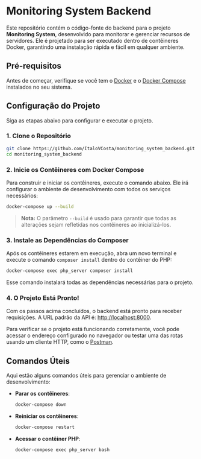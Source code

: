 
# Monitoring System Backend

Este repositório contém o código-fonte do backend para o projeto **Monitoring System**, desenvolvido para monitorar e gerenciar recursos de servidores. Ele é projetado para ser executado dentro de contêineres Docker, garantindo uma instalação rápida e fácil em qualquer ambiente.

## Pré-requisitos

Antes de começar, verifique se você tem o [Docker](https://docs.docker.com/get-docker/) e o [Docker Compose](https://docs.docker.com/compose/install/) instalados no seu sistema.

## Configuração do Projeto

Siga as etapas abaixo para configurar e executar o projeto.

### 1. Clone o Repositório

```bash
git clone https://github.com/ItaloVCosta/monitoring_system_backend.git
cd monitoring_system_backend
```

### 2. Inicie os Contêineres com Docker Compose

Para construir e iniciar os contêineres, execute o comando abaixo. Ele irá configurar o ambiente de desenvolvimento com todos os serviços necessários:

```bash
docker-compose up --build
```

> **Nota:** O parâmetro `--build` é usado para garantir que todas as alterações sejam refletidas nos contêineres ao inicializá-los.

### 3. Instale as Dependências do Composer

Após os contêineres estarem em execução, abra um novo terminal e execute o comando `composer install` dentro do contêiner do PHP:

```bash
docker-compose exec php_server composer install
```

Esse comando instalará todas as dependências necessárias para o projeto.

### 4. O Projeto Está Pronto!

Com os passos acima concluídos, o backend está pronto para receber requisições. A URL padrão da API é: [http://localhost:8000](http://localhost:8000).

Para verificar se o projeto está funcionando corretamente, você pode acessar o endereço configurado no navegador ou testar uma das rotas usando um cliente HTTP, como o [Postman](https://www.postman.com/).

## Comandos Úteis

Aqui estão alguns comandos úteis para gerenciar o ambiente de desenvolvimento:

- **Parar os contêineres**:
  ```bash
  docker-compose down
  ```

- **Reiniciar os contêineres**:
  ```bash
  docker-compose restart
  ```

- **Acessar o contêiner PHP**:
  ```bash
  docker-compose exec php_server bash
  ```


